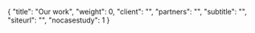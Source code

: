 {
    "title": "Our work",
    "weight": 0,
    "client": "",
    "partners": "",
    "subtitle": "",
    "siteurl": "",
    "nocasestudy": 1
}
